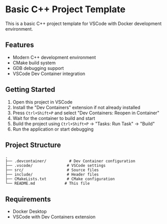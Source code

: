 # Basic C++ Project Template

This is a basic C++ project template for VSCode with Docker development environment.

## Features

- Modern C++ development environment
- CMake build system
- GDB debugging support
- VSCode Dev Container integration

## Getting Started

1. Open this project in VSCode
2. Install the "Dev Containers" extension if not already installed
3. Press `Ctrl+Shift+P` and select "Dev Containers: Reopen in Container"
4. Wait for the container to build and start
5. Build the project using `Ctrl+Shift+P` -> "Tasks: Run Task" -> "Build"
6. Run the application or start debugging

## Project Structure

```
.
├── .devcontainer/          # Dev Container configuration
├── .vscode/               # VSCode settings
├── src/                   # Source files
├── include/               # Header files
├── CMakeLists.txt         # CMake configuration
└── README.md             # This file
```

## Requirements

- Docker Desktop
- VSCode with Dev Containers extension
